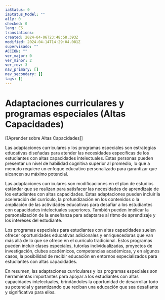 ```yaml
---
iaStatus: 0
iaStatus_Model: ""
a11y: 0
checked: 0
lang: ES
translations: 
created: 2024-04-06T23:48:58.393Z
modified: 2024-04-14T14:29:04.081Z
supervisado: ""
ACCION: ""
ver_major: 0
ver_minor: 2
ver_rev: 3
nav_primary: []
nav_secondary: []
tags: []
---
```

# Adaptaciones curriculares y programas especiales (Altas Capacidades)

[[Aprender sobre Altas Capacidades]]

Las adaptaciones curriculares y los programas especiales son estrategias educativas diseñadas para atender las necesidades específicas de los estudiantes con altas capacidades intelectuales. Estas personas pueden presentar un nivel de habilidad cognitiva superior al promedio, lo que a menudo requiere un enfoque educativo personalizado para garantizar que alcancen su máximo potencial.

Las adaptaciones curriculares son modificaciones en el plan de estudios estándar que se realizan para satisfacer las necesidades de aprendizaje de los estudiantes con altas capacidades. Estas adaptaciones pueden incluir la aceleración del currículo, la profundización en los contenidos o la ampliación de las actividades educativas para desafiar a los estudiantes con capacidades intelectuales superiores. También pueden implicar la personalización de la enseñanza para adaptarse al ritmo de aprendizaje y los intereses del estudiante.

Los programas especiales para estudiantes con altas capacidades suelen ofrecer oportunidades educativas adicionales y enriquecedoras que van más allá de lo que se ofrece en el currículo tradicional. Estos programas pueden incluir clases especiales, tutorías individualizadas, proyectos de investigación, clubes académicos, competencias académicas, y en algunos casos, la posibilidad de recibir educación en entornos especializados para estudiantes con altas capacidades.

En resumen, las adaptaciones curriculares y los programas especiales son herramientas importantes para apoyar a los estudiantes con altas capacidades intelectuales, brindándoles la oportunidad de desarrollar todo su potencial y garantizando que reciban una educación que sea desafiante y significativa para ellos.

